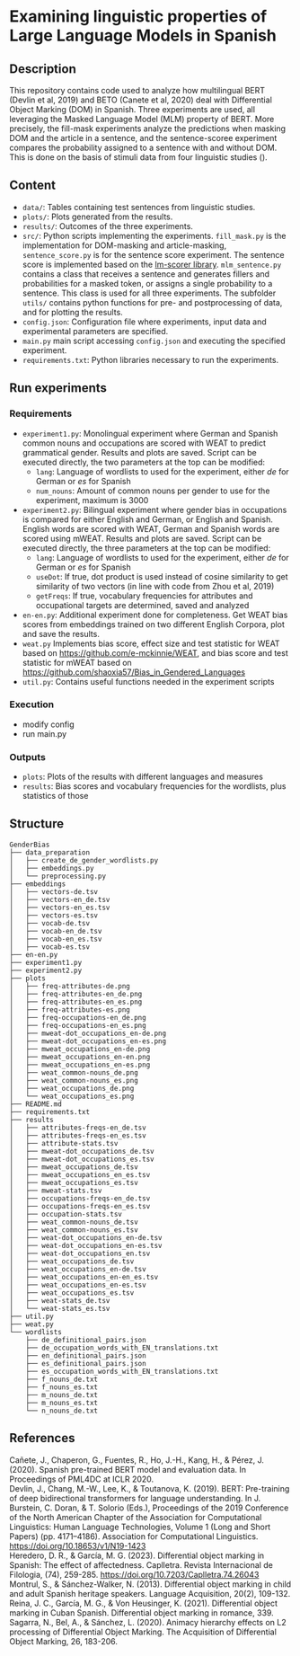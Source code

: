 # Examining linguistic properties of Large Language Models in Spanish

## Description
This repository contains code used to analyze how multilingual BERT (Devlin et al, 2019) and BETO (Canete et al, 2020) deal with Differential Object Marking (DOM) in Spanish. Three experiments are used, all leveraging the Masked Language Model (MLM) property of BERT. More precisely, the fill-mask experiments analyze the predictions when masking DOM and the article in a sentence, and the sentence-scoree experiment compares the probability assigned to a sentence with and without DOM. This is done on the basis of stimuli data from four linguistic studies ().

## Content
* `data/`: Tables containing test sentences from linguistic studies.
* `plots/`: Plots generated from the results.
* `results/`: Outcomes of the three experiments.
* `src/`: Python scripts implementing the experiments. `fill_mask.py` is the implementation for DOM-masking and article-masking, `sentence_score.py` is for the sentence score experiment. The sentence score is implemented based on the [lm-scorer library](https://github.com/simonepri/lm-scorer).  `mlm_sentence.py` contains a class that receives a sentence and generates fillers and probabilities for a masked token, or assigns a single probability to a sentence. This class is used for all three experiments. The subfolder `utils/` contains python functions for pre- and postprocessing of data, and for plotting the results.
* `config.json`: Configuration file where experiments, input data and experimental parameters are specified.
* `main.py` main script accessing `config.json` and executing the specified experiment.
* `requirements.txt`: Python libraries necessary to run the experiments.

## Run experiments
### Requirements
* `experiment1.py`: Monolingual experiment where German and Spanish common nouns and occupations are scored with WEAT to predict grammatical gender. Results and plots are saved. Script can be executed directly, the two parameters at the top can be modified:
	* `lang`: Language of wordlists to used for the experiment, either *de* for German or *es* for Spanish
	* `num_nouns`: Amount of common nouns per gender to use for the experiment, maximum is 3000
* `experiment2.py`: Bilingual experiment where gender bias in occupations is compared for either English and German, or English and Spanish.  English words are scored with WEAT, German and Spanish words are scored using mWEAT.  Results and plots are saved. Script can be executed directly, the three parameters at the top can be modified:
	*   `lang`: Language of wordlists to used for the experiment, either *de* for German or *es* for Spanish
	* `useDot`: If true, dot product is used instead of cosine similarity to get similarity of two vectors (in line with code from Zhou et al, 2019)
	* `getFreqs`: If true, vocabulary frequencies for attributes and occupational targets are determined, saved and analyzed
* `en-en.py`:  Additional experiment done for completeness. Get WEAT bias scores from embeddings trained on two different English Corpora, plot and save the results.
* `weat.py` Implements bias score, effect size and test statistic for WEAT based on https://github.com/e-mckinnie/WEAT, and bias score and test statistic for mWEAT based on https://github.com/shaoxia57/Bias_in_Gendered_Languages
* `util.py`: Contains useful functions needed in the experiment scripts
### Execution
* modify config
* run main.py

### Outputs
* `plots`: Plots of the results with different languages and measures
* `results`: Bias scores and vocabulary frequencies for the wordlists, plus statistics of those

## Structure
```
GenderBias
├── data_preparation
│   ├── create_de_gender_wordlists.py
│   ├── embeddings.py
│   └── preprocessing.py
├── embeddings
│   ├── vectors-de.tsv
│   ├── vectors-en_de.tsv
│   ├── vectors-en_es.tsv
│   ├── vectors-es.tsv
│   ├── vocab-de.tsv
│   ├── vocab-en_de.tsv
│   ├── vocab-en_es.tsv
│   ├── vocab-es.tsv
├── en-en.py
├── experiment1.py
├── experiment2.py
├── plots
│   ├── freq-attributes-de.png
│   ├── freq-attributes-en_de.png
│   ├── freq-attributes-en_es.png
│   ├── freq-attributes-es.png
│   ├── freq-occupations-en_de.png
│   ├── freq-occupations-en_es.png
│   ├── mweat-dot_occupations_en-de.png
│   ├── mweat-dot_occupations_en-es.png
│   ├── mweat_occupations_en-de.png
│   ├── mweat_occupations_en-en.png
│   ├── mweat_occupations_en-es.png
│   ├── weat_common-nouns_de.png
│   ├── weat_common-nouns_es.png
│   ├── weat_occupations_de.png
│   └── weat_occupations_es.png
├── README.md
├── requirements.txt
├── results
│   ├── attributes-freqs-en_de.tsv
│   ├── attributes-freqs-en_es.tsv
│   ├── attribute-stats.tsv
│   ├── mweat-dot_occupations_de.tsv
│   ├── mweat-dot_occupations_es.tsv
│   ├── mweat_occupations_de.tsv
│   ├── mweat_occupations_en_es.tsv
│   ├── mweat_occupations_es.tsv
│   ├── mweat-stats.tsv
│   ├── occupations-freqs-en_de.tsv
│   ├── occupations-freqs-en_es.tsv
│   ├── occupation-stats.tsv
│   ├── weat_common-nouns_de.tsv
│   ├── weat_common-nouns_es.tsv
│   ├── weat-dot_occupations_en-de.tsv
│   ├── weat-dot_occupations_en-es.tsv
│   ├── weat-dot_occupations_en.tsv
│   ├── weat_occupations_de.tsv
│   ├── weat_occupations_en-de.tsv
│   ├── weat_occupations_en-en_es.tsv
│   ├── weat_occupations_en-es.tsv
│   ├── weat_occupations_es.tsv
│   ├── weat-stats_de.tsv
│   └── weat-stats_es.tsv
├── util.py
├── weat.py
└── wordlists
    ├── de_definitional_pairs.json
    ├── de_occupation_words_with_EN_translations.txt
    ├── en_definitional_pairs.json
    ├── es_definitional_pairs.json
    ├── es_occupation_words_with_EN_translations.txt
    ├── f_nouns_de.txt
    ├── f_nouns_es.txt
    ├── m_nouns_de.txt
    ├── m_nouns_es.txt
    └── n_nouns_de.txt

```


## References
Cañete, J., Chaperon, G., Fuentes, R., Ho, J.-H., Kang, H., & Pérez, J. (2020). Spanish pre-trained BERT model and evaluation data. In Proceedings of PML4DC at ICLR 2020.<br>
Devlin, J., Chang, M.-W., Lee, K., & Toutanova, K. (2019). BERT: Pre-training of deep bidirectional transformers for language understanding. In J. Burstein, C. Doran, & T. Solorio (Eds.), Proceedings of the 2019 Conference of the North American Chapter of the Association for Computational Linguistics: Human Language Technologies, Volume 1 (Long and Short Papers) (pp. 4171–4186). Association for Computational Linguistics. [https://doi.org/10.18653/v1/N19-1423     ](https://doi.org/10.18653/v1/N19-1423      )      <br>
Heredero, D. R., & García, M. G. (2023). Differential object marking in Spanish: The effect of affectedness. Caplletra. Revista Internacional de Filologia, (74), 259-285. [https://doi.org/10.7203/Caplletra.74.26043     ](https://doi.org/10.7203/Caplletra.74.26043     )           <br>
Montrul, S., & Sánchez-Walker, N. (2013). Differential object marking in child and adult Spanish heritage speakers. Language Acquisition, 20(2), 109-132.<br>
Reina, J. C., García, M. G., & Von Heusinger, K. (2021). Differential object marking in Cuban Spanish. Differential object marking in romance, 339.<br>
Sagarra, N., Bel, A., & Sánchez, L. (2020). Animacy hierarchy effects on L2 processing of Differential Object Marking. The Acquisition of Differential Object Marking, 26, 183-206.
